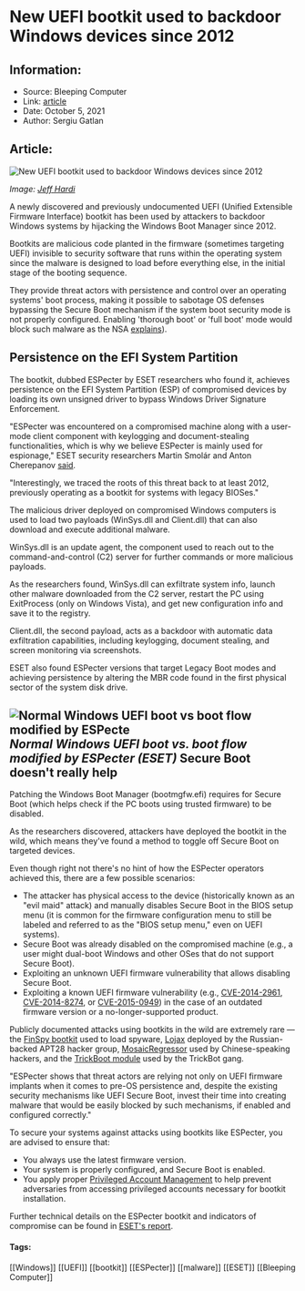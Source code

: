 # New UEFI bootkit used to backdoor Windows devices since 2012
### 

## Information:
+ Source: Bleeping Computer
+ Link: [article](https://www.bleepingcomputer.com/news/security/new-uefi-bootkit-used-to-backdoor-windows-devices-since-2012/)
+ Date: October 5, 2021
+ Author: Sergiu Gatlan


## Article:
![New UEFI bootkit used to backdoor Windows devices since 2012](https://www.bleepstatic.com/content/hl-images/2021/10/05/Windows-keyboard.jpg)


*Image: [Jeff Hardi](https://unsplash.com/@jeffhardi)*


A newly discovered and previously undocumented UEFI (Unified Extensible Firmware Interface) bootkit has been used by attackers to backdoor Windows systems by hijacking the Windows Boot Manager since 2012.


Bootkits are malicious code planted in the firmware (sometimes targeting UEFI) invisible to security software that runs within the operating system since the malware is designed to load before everything else, in the initial stage of the booting sequence.


They provide threat actors with persistence and control over an operating systems' boot process, making it possible to sabotage OS defenses bypassing the Secure Boot mechanism if the system boot security mode is not properly configured. Enabling 'thorough boot' or 'full boot' mode would block such malware as the NSA [explains](https://media.defense.gov/2020/Sep/15/2002497594/-1/-1/0/CTR-UEFI-SECURE-BOOT-CUSTOMIZATION-20200915.PDF/CTR-UEFI-SECURE-BOOT-CUSTOMIZATION-20200915.PDF)).


Persistence on the EFI System Partition
---------------------------------------


The bootkit, dubbed ESPecter by ESET researchers who found it, achieves persistence on the EFI System Partition (ESP) of compromised devices by loading its own unsigned driver to bypass Windows Driver Signature Enforcement.


"ESPecter was encountered on a compromised machine along with a user-mode client component with keylogging and document-stealing functionalities, which is why we believe ESPecter is mainly used for espionage," ESET security researchers Martin Smolár and Anton Cherepanov [said](https://www.welivesecurity.com/2021/10/05/uefi-threats-moving-esp-introducing-especter-bootkit/).


"Interestingly, we traced the roots of this threat back to at least 2012, previously operating as a bootkit for systems with legacy BIOSes."


The malicious driver deployed on compromised Windows computers is used to load two payloads (WinSys.dll and Client.dll) that can also download and execute additional malware.


WinSys.dll is an update agent, the component used to reach out to the command-and-control (C2) server for further commands or more malicious payloads.


As the researchers found, WinSys.dll can exfiltrate system info, launch other malware downloaded from the C2 server, restart the PC using ExitProcess (only on Windows Vista), and get new configuration info and save it to the registry.


Client.dll, the second payload, acts as a backdoor with automatic data exfiltration capabilities, including keylogging, document stealing, and screen monitoring via screenshots.


ESET also found ESPecter versions that target Legacy Boot modes and achieving persistence by altering the MBR code found in the first physical sector of the system disk drive.



![Normal Windows UEFI boot vs boot flow modified by ESPecte](https://www.bleepstatic.com/images/news/u/1109292/2021/Normal_Windows_UEFI_boot_vs_boot_flow_modified_by_ESPecte.png)*Normal Windows UEFI boot vs. boot flow modified by ESPecter (ESET)*
Secure Boot doesn't really help
-------------------------------


Patching the Windows Boot Manager (bootmgfw.efi) requires for Secure Boot (which helps check if the PC boots using trusted firmware) to be disabled.


As the researchers discovered, attackers have deployed the bootkit in the wild, which means they've found a method to toggle off Secure Boot on targeted devices.


Even though right not there's no hint of how the ESPecter operators achieved this, there are a few possible scenarios:


* The attacker has physical access to the device (historically known as an "evil maid" attack) and manually disables Secure Boot in the BIOS setup menu (it is common for the firmware configuration menu to still be labeled and referred to as the "BIOS setup menu," even on UEFI systems).
* Secure Boot was already disabled on the compromised machine (e.g., a user might dual-boot Windows and other OSes that do not support Secure Boot).
* Exploiting an unknown UEFI firmware vulnerability that allows disabling Secure Boot.
* Exploiting a known UEFI firmware vulnerability (e.g., [CVE-2014-2961](http://web.nvd.nist.gov/vuln/detail/CVE-2014-2961), [CVE-2014-8274](http://web.nvd.nist.gov/vuln/detail/CVE-2014-8274), or [CVE-2015-0949](http://web.nvd.nist.gov/vuln/detail/CVE-2015-0949)) in the case of an outdated firmware version or a no-longer-supported product.


Publicly documented attacks using bootkits in the wild are extremely rare — the [FinSpy bootkit](https://www.bleepingcomputer.com/news/security/finfisher-malware-hijacks-windows-boot-manager-with-uefi-bootkit/) used to load spyware, [Lojax](https://www.bleepingcomputer.com/news/security/apt28-uses-lojax-first-uefi-rootkit-seen-in-the-wild/) deployed by the Russian-backed APT28 hacker group, [MosaicRegressor](https://www.bleepingcomputer.com/news/security/mosaicregressor-second-ever-uefi-rootkit-found-in-the-wild/) used by Chinese-speaking hackers, and the [TrickBoot module](https://www.bleepingcomputer.com/news/security/trickbots-new-trickboot-module-infects-your-uefi-firmware/) used by the TrickBot gang.


"ESPecter shows that threat actors are relying not only on UEFI firmware implants when it comes to pre-OS persistence and, despite the existing security mechanisms like UEFI Secure Boot, invest their time into creating malware that would be easily blocked by such mechanisms, if enabled and configured correctly."


To secure your systems against attacks using bootkits like ESPecter, you are advised to ensure that:


* You always use the latest firmware version.
* Your system is properly configured, and Secure Boot is enabled.
* You apply proper [Privileged Account Management](https://attack.mitre.org/mitigations/M1026) to help prevent adversaries from accessing privileged accounts necessary for bootkit installation.


Further technical details on the ESPecter bootkit and indicators of compromise can be found in [ESET's report](https://www.welivesecurity.com/2021/10/05/uefi-threats-moving-esp-introducing-especter-bootkit/). 




#### Tags:
[[Windows]] [[UEFI]] [[bootkit]] [[ESPecter]] [[malware]] [[ESET]] [[Bleeping Computer]]
